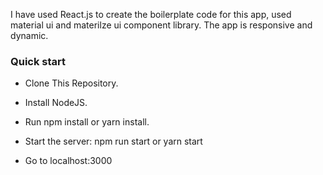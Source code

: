 I have used React.js to create the boilerplate code for this app, used material ui and materilze ui component library.
The app is responsive and dynamic.


### Quick start

* Clone This Repository.

* Install NodeJS.

* Run npm install or yarn install.

* Start the server: npm run start or yarn start

* Go to localhost:3000
